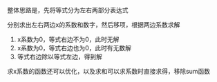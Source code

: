 整体思路是，先将等式分为左右两部分表达式

分别求出左右两边x的系数和数字，然后移项，根据两边系数求解

1. x系数为0，等式右边不为0，此时无解
2. x系数为0，等式右边也为0，此时有无数解
3. 等式右边除以等式左边，得到解

求x系数的函数还可以优化，以及求和可以求系数时直接求得，移除sum函数

